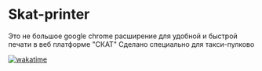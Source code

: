 # Skat-printer

Это не большое google chrome расширение для удобной и быстрой печати в веб платформе "СКАТ"
Сделано специально для такси-пулково

[![wakatime](https://wakatime.com/badge/user/656e783d-2e25-40a0-a532-e0dd04e1a811/project/b7673e65-2cee-4d00-a51d-811ceb716f73.svg)](https://wakatime.com/badge/user/656e783d-2e25-40a0-a532-e0dd04e1a811)